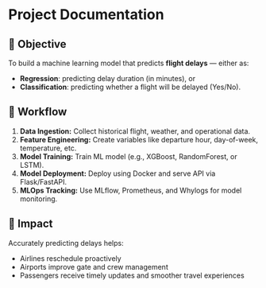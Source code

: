 ﻿# Project Documentation

## 🎯 Objective
To build a machine learning model that predicts **flight delays** — either as:
- **Regression**: predicting delay duration (in minutes), or  
- **Classification**: predicting whether a flight will be delayed (Yes/No).

## 🚀 Workflow
1. **Data Ingestion:** Collect historical flight, weather, and operational data.  
2. **Feature Engineering:** Create variables like departure hour, day-of-week, temperature, etc.  
3. **Model Training:** Train ML model (e.g., XGBoost, RandomForest, or LSTM).  
4. **Model Deployment:** Deploy using Docker and serve API via Flask/FastAPI.  
5. **MLOps Tracking:** Use MLflow, Prometheus, and Whylogs for model monitoring.  

## 🧠 Impact
Accurately predicting delays helps:
- Airlines reschedule proactively  
- Airports improve gate and crew management  
- Passengers receive timely updates and smoother travel experiences
